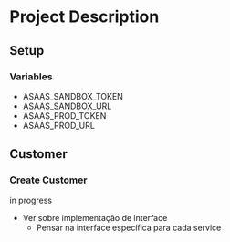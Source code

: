 # Project Description

## Setup

### Variables

- ASAAS_SANDBOX_TOKEN
- ASAAS_SANDBOX_URL
- ASAAS_PROD_TOKEN
- ASAAS_PROD_URL

## Customer

### Create Customer

in progress

- Ver sobre implementação de interface
  - Pensar na interface específica para cada service
